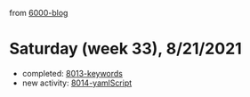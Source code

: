 from [6000-blog](../../../6000-blog.md)
# Saturday (week 33), 8/21/2021
- completed: [8013-keywords](8013-keywords.md)
- new activity: [8014-yamlScript](../../../../8activities/8014-yamlScript.md)